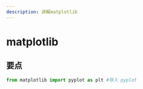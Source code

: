 ```yaml
---
description: 讲解matplotlib
---
```


# matplotlib

## 要点

```python
from matplotlib import pyplot as plt #导入 pyplot
```
